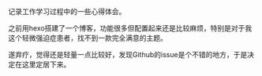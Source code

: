 记录工作学习过程中的一些心得体会。

之前用hexo搭建了一个博客，功能很多但配置起来还是比较麻烦，特别是对于我这个轻微强迫症患者，找不到一款完全满意的主题。

遂弃疗，觉得还是轻量一点比较好，发现Github的issue是个不错的地方，于是决定在这里定居下来。

